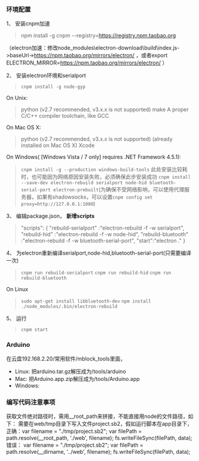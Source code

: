 ### 环境配置

1、 安装cnpm加速

> npm install -g cnpm --registry=https://registry.npm.taobao.org

（electron加速：修改node_modules\electron-download\build\index.js->baseUrl->https://npm.taobao.org/mirrors/electron/ ，或者export ELECTRON_MIRROR=https://npm.taobao.org/mirrors/electron/ ）

2、 安装electron环境和serialport
> ```cnpm install -g node-gyp```

On Unix:
> python (v2.7 recommended, v3.x.x is not supported)
> make
> A proper C/C++ compiler toolchain, like GCC

On Mac OS X:
> python (v2.7 recommended, v3.x.x is not supported) (already installed on Mac OS X)
> Xcode

On Windows( [Windows Vista / 7 only] requires .NET Framework 4.5.1):
> ```cnpm install -g --production windows-build-tools``` 此处安装比较耗时，也可能因为网络原因安装失败，必须确保此步安装成功
> ```cnpm install --save-dev electron-rebuild serialport node-hid bluetooth-serial-port electron-prebuilt```(为确保不受网络影响，可以使用代理服务器，如果有shadowsocks，可以设置```cnpm config set proxy=http://127.0.0.1:1080```)

3、 编辑package.json， **新增scripts**
 
> "scripts": {
>   "rebuild-serialport" :"electron-rebuild -f -w serialport",
>   "rebuild-hid" :"electron-rebuild -f -w node-hid",
>   "rebuild-bluetooth" :"electron-rebuild -f -w bluetooth-serial-port",
>   "start":"electron ."
> }

4、 为electron重新编译serialport,node-hid,bluetooth-serial-port(只需要编译一次)

> ```cnpm run rebuild-serialport```
> ```cnpm run rebuild-hid```
> ```cnpm run rebuild-bluetooth```

On Linux
> ```sudo apt-get install libbluetooth-dev```
> ```npm install```
> ```./node_modules/.bin/electron-rebuild```

5、 运行

> ```cnpm start```



### Arduino

在云盘192.168.2.20/常用软件/mblock_tools里面，
- Linux: 把arduino.tar.gz解压成为/tools/arduino
- Mac: 把Arduino.app.zip解压成为/tools/Arduino.app
- Windows: 

### 编写代码注意事项

获取文件绝对路径时，需用__root_path来拼接，不能直接用node的文件路径，如下：
需要在web/tmp目录下写入文件project.sb2，假如运行脚本在app目录下，
正确：var filename = "./tmp/project.sb2";
var filePath = path.resolve(__root_path, './web', filename);
fs.writeFileSync(filePath, data);
错误：
var filename = "./tmp/project.sb2";
var filePath = path.resolve(__dirname, '../web', filename);
fs.writeFileSync(filePath, data);